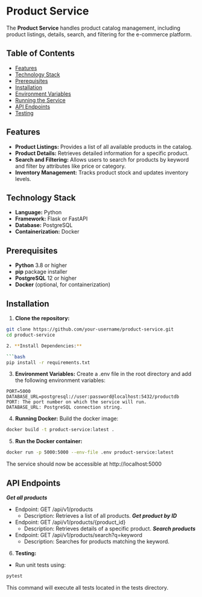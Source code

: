 # Product Service

The **Product Service** handles product catalog management, including product listings, details, search, and filtering for the e-commerce platform.

## Table of Contents

- [Features](#features)
- [Technology Stack](#technology-stack)
- [Prerequisites](#prerequisites)
- [Installation](#installation)
- [Environment Variables](#environment-variables)
- [Running the Service](#running-the-service)
- [API Endpoints](#api-endpoints)
- [Testing](#testing)

## Features

- **Product Listings:** Provides a list of all available products in the catalog.
- **Product Details:** Retrieves detailed information for a specific product.
- **Search and Filtering:** Allows users to search for products by keyword and filter by attributes like price or category.
- **Inventory Management:** Tracks product stock and updates inventory levels.

## Technology Stack

- **Language:** Python
- **Framework:** Flask or FastAPI
- **Database:** PostgreSQL
- **Containerization:** Docker

## Prerequisites

- **Python** 3.8 or higher
- **pip** package installer
- **PostgreSQL** 12 or higher
- **Docker** (optional, for containerization)

## Installation

1. **Clone the repository:**

  ```bash
git clone https://github.com/your-username/product-service.git
cd product-service

2. **Install Dependencies:**

  ```bash
pip install -r requirements.txt
```

3. **Environment Variables:**
Create a .env file in the root directory and add the following environment variables:

 ```dotenv
PORT=5000
DATABASE_URL=postgresql://user:password@localhost:5432/productdb
PORT: The port number on which the service will run.
DATABASE_URL: PostgreSQL connection string.
```

4. **Running Docker:**
  Build the docker image:
  
```bash
docker build -t product-service:latest .
```
5. **Run the Docker container:**
      
```bash
docker run -p 5000:5000 --env-file .env product-service:latest
```
  The service should now be accessible at http://localhost:5000
    

 ## API Endpoints
 
  ***Get all products***
  * Endpoint: GET /api/v1/products
    * Description: Retrieves a list of all products.
  ***Get product by ID***
  * Endpoint: GET /api/v1/products/{product_id}
    * Description: Retrieves details of a specific product.
  ***Search products***
  * Endpoint: GET /api/v1/products/search?q=keyword
    * Description: Searches for products matching the keyword.

6. **Testing:**
  * Run unit tests using:
  ```bash
  pytest
  ```
  This command will execute all tests located in the tests directory.

